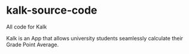 # kalk-source-code
All code for Kalk

Kalk is an App that allows university students seamlessly calculate their Grade Point Average.
